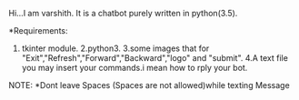 
 Hi...I am varshith.</n>
 It is a chatbot purely written in python(3.5).</n>

 *Requirements:

 1. tkinter module.
 2.python3.
 3.some images that for "Exit","Refresh","Forward","Backward","logo" and  "submit".
 4.A text file you may insert your commands.i mean how to rply your bot.



  NOTE: 
*Dont leave Spaces (Spaces are not allowed)while texting Message
